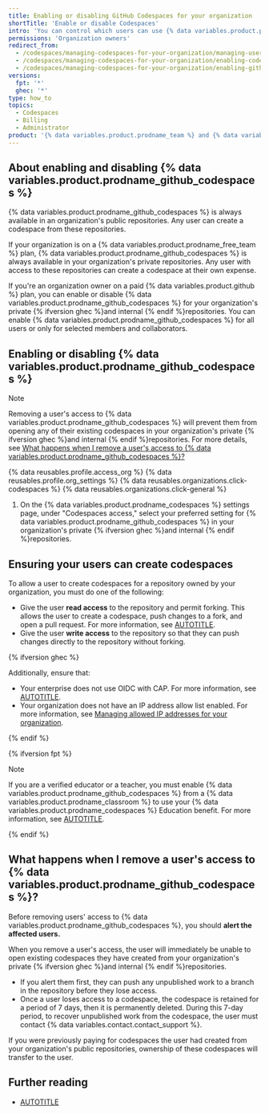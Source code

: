 ```yaml
---
title: Enabling or disabling GitHub Codespaces for your organization
shortTitle: 'Enable or disable Codespaces'
intro: 'You can control which users can use {% data variables.product.prodname_github_codespaces %} in your organization''s private {% ifversion ghec %}and internal {% endif %}repositories.'
permissions: 'Organization owners'
redirect_from:
  - /codespaces/managing-codespaces-for-your-organization/managing-user-permissions-for-your-organization
  - /codespaces/managing-codespaces-for-your-organization/enabling-codespaces-for-your-organization
  - /codespaces/managing-codespaces-for-your-organization/enabling-github-codespaces-for-your-organization
versions:
  fpt: '*'
  ghec: '*'
type: how_to
topics:
  - Codespaces
  - Billing
  - Administrator
product: '{% data variables.product.prodname_team %} and {% data variables.product.prodname_enterprise %}'
---
```


## About enabling and disabling {% data variables.product.prodname_github_codespaces %}

{% data variables.product.prodname_github_codespaces %} is always available in an organization's public repositories. Any user can create a codespace from these repositories.

If your organization is on a {% data variables.product.prodname_free_team %} plan, {% data variables.product.prodname_github_codespaces %} is always available in your organization's private repositories. Any user with access to these repositories can create a codespace at their own expense.

If you're an organization owner on a paid {% data variables.product.github %} plan, you can enable or disable {% data variables.product.prodname_github_codespaces %} for your organization's private {% ifversion ghec %}and internal {% endif %}repositories. You can enable {% data variables.product.prodname_github_codespaces %} for all users or only for selected members and collaborators.

## Enabling or disabling {% data variables.product.prodname_github_codespaces %}

> [!NOTE]
> Removing a user's access to {% data variables.product.prodname_github_codespaces %} will prevent them from opening any of their existing codespaces in your organization's private {% ifversion ghec %}and internal {% endif %}repositories. For more details, see [What happens when I remove a user's access to {% data variables.product.prodname_github_codespaces %}?](#what-happens-when-i-remove-a-users-access-to-github-codespaces)

{% data reusables.profile.access_org %}
{% data reusables.profile.org_settings %}
{% data reusables.organizations.click-codespaces %}
{% data reusables.organizations.click-general %}
1. On the {% data variables.product.prodname_codespaces %} settings page, under "Codespaces access," select your preferred setting for {% data variables.product.prodname_github_codespaces %} in your organization's private {% ifversion ghec %}and internal {% endif %}repositories.

## Ensuring your users can create codespaces

To allow a user to create codespaces for a repository owned by your organization, you must do one of the following:

* Give the user **read access** to the repository and permit forking. This allows the user to create a codespace, push changes to a fork, and open a pull request. For more information, see [AUTOTITLE](/organizations/managing-organization-settings/managing-the-forking-policy-for-your-organization).
* Give the user **write access** to the repository so that they can push changes directly to the repository without forking.

{% ifversion ghec %}

Additionally, ensure that:
* Your enterprise does not use OIDC with CAP. For more information, see [AUTOTITLE](/admin/identity-and-access-management/using-enterprise-managed-users-for-iam/about-support-for-your-idps-conditional-access-policy).
* Your organization does not have an IP address allow list enabled. For more information, see [Managing allowed IP addresses for your organization](/organizations/keeping-your-organization-secure/managing-allowed-ip-addresses-for-your-organization).

{% endif %}

{% ifversion fpt %}

> [!NOTE]
> If you are a verified educator or a teacher, you must enable {% data variables.product.prodname_github_codespaces %} from a {% data variables.product.prodname_classroom %} to use your {% data variables.product.prodname_codespaces %} Education benefit. For more information, see [AUTOTITLE](/education/manage-coursework-with-github-classroom/integrate-github-classroom-with-an-ide/using-github-codespaces-with-github-classroom#about-the-codespaces-education-benefit-for-verified-teachers).

{% endif %}

## What happens when I remove a user's access to {% data variables.product.prodname_github_codespaces %}?

Before removing users' access to {% data variables.product.prodname_github_codespaces %}, you should **alert the affected users.**

When you remove a user's access, the user will immediately be unable to open existing codespaces they have created from your organization's private {% ifversion ghec %}and internal {% endif %}repositories.

* If you alert them first, they can push any unpublished work to a branch in the repository before they lose access.
* Once a user loses access to a codespace, the codespace is retained for a period of 7 days, then it is permanently deleted. During this 7-day period, to recover unpublished work from the codespace, the user must contact {% data variables.contact.contact_support %}.

If you were previously paying for codespaces the user had created from your organization's public repositories, ownership of these codespaces will transfer to the user.

## Further reading

* [AUTOTITLE](/codespaces/managing-codespaces-for-your-organization/choosing-who-owns-and-pays-for-codespaces-in-your-organization)
